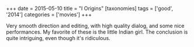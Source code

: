 +++
date = 2015-05-10
title = "I Origins"
[taxonomies]
tags = ['good', '2014']
categories = ['movies']
+++

Very smooth direction and editing, with high quality dialog, and some
nice performances. My favorite of these is the little Indian girl. The
conclusion is quite intriguing, even though it's ridiculous.
